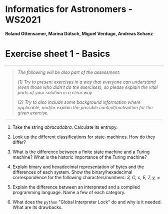 
# Informatics for Astronomers - WS2021

**Roland Ottensamer, Marina Dütsch, Miguel Verdugo, Andreas Schanz**

# Exercise sheet 1 - Basics

---

>  _The following will be also part of the assessment:_
>
>  _(1) Try to present exercises in a way that everyone can understand (even those who  didn’t do the exercises), so please explain the vital parts of 
> your solution in a clear way._
>
>  _(2) Try to also include some background information where applicable, and/or
> explain the possible context/motivation for the given exercise._

---


1. Take the string _abracadabra_. Calculate its entropy.

2. Look up the different classifications for state-machines. How do they differ?

3. What is the difference between a finite state machine and a Turing machine? What is the historic importance of the Turing machine?

4. Explain binary and hexadecimal representation of bytes and the differences of each system. Show the binary/hexadecimal correspondence for the following characters/numbers: _3, C, c, E, 7, y, =_

5. Explain the difference between an interpreted and a compiled programming language. Name a few of each category. 

6. What does the ``python`` "Global Interpreter Lock" do and why is it needed. What are its drawbacks.


